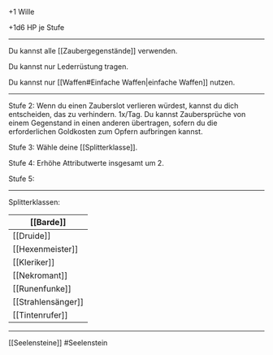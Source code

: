 
+1 Wille  

+1d6 HP je Stufe

---

Du kannst alle [[Zaubergegenstände]] verwenden. 

Du kannst nur Lederrüstung tragen.

Du kannst nur [[Waffen#Einfache Waffen|einfache Waffen]] nutzen.


---

Stufe 2: 
Wenn du einen Zauberslot verlieren würdest, kannst du dich entscheiden, das zu verhindern. 
1x/Tag. Du kannst Zaubersprüche von einem Gegenstand in einen anderen übertragen, sofern du die erforderlichen Goldkosten zum Opfern aufbringen kannst. 

Stufe 3: 
Wähle deine [[Splitterklasse]].

Stufe 4: 
Erhöhe Attributwerte insgesamt um 2.

Stufe 5: 

---

Splitterklassen:

| [[Barde]]          |
| ------------------ |
| [[Druide]]         |
| [[Hexenmeister]]   |
| [[Kleriker]]       |
| [[Nekromant]]      |
| [[Runenfunke]]     |
| [[Strahlensänger]] |
| [[Tintenrufer]]    |



---


[[Seelensteine]]
#Seelenstein  
